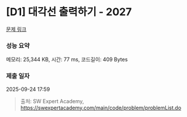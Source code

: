 # [D1] 대각선 출력하기 - 2027 

[문제 링크](https://swexpertacademy.com/main/code/problem/problemDetail.do?contestProbId=AV5QFuZ6As0DFAUq) 

### 성능 요약

메모리: 25,344 KB, 시간: 77 ms, 코드길이: 409 Bytes

### 제출 일자

2025-09-24 17:59



> 출처: SW Expert Academy, https://swexpertacademy.com/main/code/problem/problemList.do